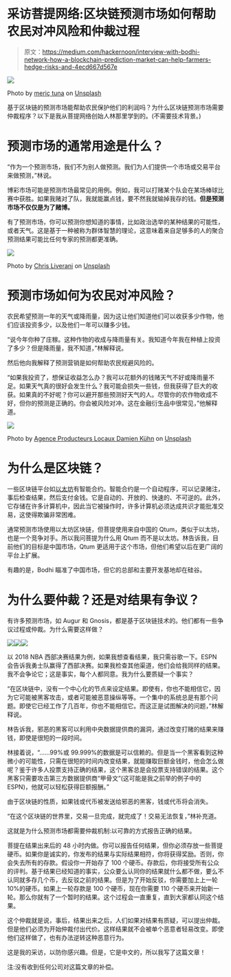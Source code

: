# 采访菩提网络:区块链预测市场如何帮助农民对冲风险和仲裁过程

> 原文：<https://medium.com/hackernoon/interview-with-bodhi-network-how-a-blockchain-prediction-market-can-help-farmers-hedge-risks-and-4ecd667d567e>

![](img/efc50bd6330cbc3eb33df6a889d2e7c2.png)

Photo by [meriç tuna](https://unsplash.com/photos/CE1OvMrZumQ?utm_source=unsplash&utm_medium=referral&utm_content=creditCopyText) on [Unsplash](https://unsplash.com/search/photos/farming?utm_source=unsplash&utm_medium=referral&utm_content=creditCopyText)

基于区块链的预测市场能帮助农民保护他们的利润吗？为什么区块链预测市场需要仲裁程序？以下是我从菩提网络创始人林那里学到的。(不需要技术背景。)

# **预测市场的通常用途是什么？**

“作为一个预测市场，我们不为别人做预测。我们为人们提供一个市场或交易平台来做预测，”林说。

博彩市场可能是预测市场最常见的用例。例如，我可以打赌某个队会在某场棒球比赛中获胜。如果我赌对了队，我就能赢点钱，要不然我就输掉我存的钱。**但是预测市场不仅仅是为了赌博。**

有了预测市场，你可以预测你想知道的事情，比如政治选举的某种结果的可能性，或者天气。这是基于一种被称为群体智慧的理论，这意味着来自足够多的人的聚合预测结果可能比任何专家的预测都更准确。

![](img/ca3f3b1f679f4c79bba31cca2ca8f6f8.png)

Photo by [Chris Liverani](https://unsplash.com/photos/2y7yiuEgT3k?utm_source=unsplash&utm_medium=referral&utm_content=creditCopyText) on [Unsplash](https://unsplash.com/search/photos/gambling?utm_source=unsplash&utm_medium=referral&utm_content=creditCopyText)

# 预测市场如何为农民对冲风险？

农民希望预测一年的天气或降雨量，因为这让他们知道他们可以收获多少作物，他们应该投资多少，以及他们一年可以赚多少钱。

“说今年你种了庄稼。这种作物的收成与降雨量有关。我知道今年我在种植上投资了多少？但是降雨量，我不知道，”林解释说。

然后他向我解释了预测营销是如何帮助农民规避风险的。

“如果我投资了，想保证收益怎么办？我可以花额外的钱赌天气不好或降雨量不足。如果天气真的很好会发生什么？我可能会损失一些钱，但我获得了巨大的收获。如果真的不好呢？你可以避开那些预测好天气的人。尽管你的农作物收成不好，但你的预测是正确的。你会被风险对冲。这在金融衍生品中很常见，”他解释道。

![](img/52bc1ec9be5b8b6043bb607b0bfc9d84.png)

Photo by [Agence Producteurs Locaux Damien Kühn](https://unsplash.com/photos/t2nC3sC-bdQ?utm_source=unsplash&utm_medium=referral&utm_content=creditCopyText) on [Unsplash](https://unsplash.com/search/photos/farmers?utm_source=unsplash&utm_medium=referral&utm_content=creditCopyText)

# 为什么是区块链？

一些区块链平台如[以太坊](https://hackernoon.com/tagged/ethereum)有智能合约。智能合约是一个自动程序，可以记录赌注，事后检查结果，然后支付金钱。它是自动的、开放的、快速的、不可逆的。此外，它存储在许多计算机中，因此当它被操作时，许多计算机必须达成共识才能批准交易，这使得欺骗非常困难。

通常预测市场使用以太坊区块链，但菩提使用来自中国的 Qtum，类似于以太坊，也是一个竞争对手。所以我问菩提为什么用 Qtum 而不是以太坊。林告诉我，目前他们的目标是中国市场，Qtum 更适用于这个市场，但他们希望以后在更广阔的平台上扩展。

有趣的是，Bodhi 瞄准了中国市场，但它的总部和主要开发基地却在硅谷。

# 为什么要仲裁？还是对结果有争议？

有许多预测市场，如 Augur 和 Gnosis，都是基于区块链技术的。他们都有一些争议过程或仲裁。为什么需要这样做？

![](img/ad1b30f416fb597be73e44c8e63eeaa2.png)![](img/151e3708abb6732ce5025eefed07cda9.png)![](img/decdfbed0173d4b126834acb04635f03.png)

以 2018 NBA 西部决赛结果为例，如果我想查看结果，我只需谷歌一下。ESPN 会告诉我勇士队赢得了西部决赛。如果我检查其他渠道，他们会给我同样的结果。我不会争论它；这是事实，每个人都同意。我为什么要质疑一个事实？

“在区块链中，没有一个中心化的节点来设定结果。即使有，你也不能相信它，因为它可能被黑客攻击，或者可能被恶意操纵等等。一个集中的系统总是有那个问题。即使它已经工作了几百年，你也不能相信它。而这正是试图解决的问题，”林解释说。

林告诉我，邪恶的黑客可以利用中央数据提供商的漏洞，通过改变打赌的结果来赚钱，即使是很短的一段时间。

林接着说，“……99%或 99.999%的数据是可以信赖的。但是当一个黑客看到这种微小的可能性，只需在很短的时间内改变结果，就能赚取巨额金钱时，他会怎么做呢？鉴于许多人投票支持正确的结果，这个黑客总是会投票支持错误的结果。这个黑客只需要攻击第三方数据提供商“甲骨文”(这可能是我之前举的例子中的 ESPN)，他就可以轻松获得巨额报酬。”

由于区块链的性质，如果钱或代币被发送给邪恶的黑客，钱或代币将会消失。

“在这个区块链的世界里，交易一旦完成，就完成了！交易无法恢复，”林补充道。

这就是为什么预测市场都需要仲裁机制:以可靠的方式报告正确的结果。

菩提在结果出来后的 48 小时内做。你可以报告任何结果，但你必须存放一些菩提硬币。如果你是诚实的，你发布的结果与实际结果相符，你将获得奖励。否则，你会失去所有的存款。假设你一开始存了 100 个硬币。存款后，你将接受所有公众的评判。基于结果已经知道的事实，公众要么认同你的结果就什么都不做，要么不认同就多存几个币，去反驳之前的结果。但是为了开始反驳，你需要加上上一轮 10%的硬币。如果上一轮存款是 100 个硬币，现在你需要 110 个硬币来开始新一轮。那么你就有了一个暂时的结果。这个过程会一直重复，直到大家都认同这个结果。

这个仲裁就是说，事后，结果出来之后，人们如果对结果有质疑，可以提出仲裁。但是他们必须为开始仲裁付出代价。这样结果就不会被单个恶意者轻易改变。即使他们这样做了，也有办法逆转这种恶意行为。

这是我的采访，以防你感兴趣。但是，它是中文的，所以我写了这篇文章！

注:没有收到任何公司对这篇文章的补偿。